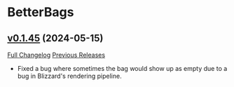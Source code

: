 # BetterBags

## [v0.1.45](https://github.com/Cidan/BetterBags/tree/v0.1.45) (2024-05-15)
[Full Changelog](https://github.com/Cidan/BetterBags/compare/v0.1.44...v0.1.45) [Previous Releases](https://github.com/Cidan/BetterBags/releases)

- Fixed a bug where sometimes the bag would show up as empty due to a bug in Blizzard's rendering pipeline.  
